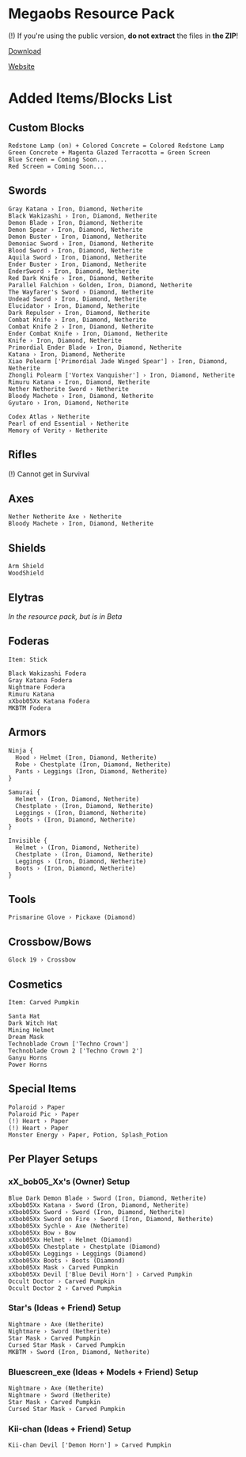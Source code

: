 # Megaobs Resource Pack

(!) If you're using the public version, **do not extract** the files in **the ZIP**!

[Download](https://xxbob05xx.github.io/megaobs/)

[Website](https://xxbob05xx.github.io/)

# Added Items/Blocks List

## Custom Blocks
```
Redstone Lamp (on) + Colored Concrete = Colored Redstone Lamp
Green Concrete + Magenta Glazed Terracotta = Green Screen
Blue Screen = Coming Soon...
Red Screen = Coming Soon...
```

## Swords
```
Gray Katana › Iron, Diamond, Netherite
Black Wakizashi › Iron, Diamond, Netherite
Demon Blade › Iron, Diamond, Netherite
Demon Spear › Iron, Diamond, Netherite
Demon Buster › Iron, Diamond, Netherite
Demoniac Sword › Iron, Diamond, Netherite
Blood Sword › Iron, Diamond, Netherite
Aquila Sword › Iron, Diamond, Netherite
Ender Buster › Iron, Diamond, Netherite
EnderSword › Iron, Diamond, Netherite
Red Dark Knife › Iron, Diamond, Netherite
Parallel Falchion › Golden, Iron, Diamond, Netherite
The Wayfarer's Sword › Diamond, Netherite
Undead Sword › Iron, Diamond, Netherite
Elucidator › Iron, Diamond, Netherite
Dark Repulser › Iron, Diamond, Netherite
Combat Knife › Iron, Diamond, Netherite
Combat Knife 2 › Iron, Diamond, Netherite
Ender Combat Knife › Iron, Diamond, Netherite
Knife › Iron, Diamond, Netherite
Primordial Ender Blade › Iron, Diamond, Netherite
Katana › Iron, Diamond, Netherite
Xiao Polearm ['Primordial Jade Winged Spear'] › Iron, Diamond, Netherite
Zhongli Polearm ['Vortex Vanquisher'] › Iron, Diamond, Netherite
Rimuru Katana › Iron, Diamond, Netherite
Nether Netherite Sword › Netherite
Bloody Machete › Iron, Diamond, Netherite
Gyutaro › Iron, Diamond, Netherite

Codex Atlas › Netherite
Pearl of end Essential › Netherite
Memory of Verity › Netherite
```

## Rifles
(!) Cannot get in Survival

## Axes
```
Nether Netherite Axe › Netherite
Bloody Machete › Iron, Diamond, Netherite
```

## Shields
```
Arm Shield
WoodShield
```

## Elytras
*In the resource pack, but is in Beta*

## Foderas
```
Item: Stick

Black Wakizashi Fodera
Gray Katana Fodera
Nightmare Fodera
Rimuru Katana
xXbob05Xx Katana Fodera
MKBTM Fodera
```

## Armors
```
Ninja {
  Hood › Helmet (Iron, Diamond, Netherite)
  Robe › Chestplate (Iron, Diamond, Netherite)
  Pants › Leggings (Iron, Diamond, Netherite)
}

Samurai {
  Helmet › (Iron, Diamond, Netherite)
  Chestplate › (Iron, Diamond, Netherite)
  Leggings › (Iron, Diamond, Netherite)
  Boots › (Iron, Diamond, Netherite)
}

Invisible {
  Helmet › (Iron, Diamond, Netherite)
  Chestplate › (Iron, Diamond, Netherite)
  Leggings › (Iron, Diamond, Netherite)
  Boots › (Iron, Diamond, Netherite)
}
```

## Tools
```
Prismarine Glove › Pickaxe (Diamond)
```

## Crossbow/Bows
```
Glock 19 › Crossbow
```

## Cosmetics
```
Item: Carved Pumpkin

Santa Hat
Dark Witch Hat
Mining Helmet
Dream Mask
Technoblade Crown ['Techno Crown']
Technoblade Crown 2 ['Techno Crown 2']
Ganyu Horns
Power Horns
```

## Special Items
```
Polaroid › Paper
Polaroid Pic › Paper
(!) Heart › Paper
(!) Heart › Paper
Monster Energy › Paper, Potion, Splash_Potion
```

## Per Player Setups

### xX_bob05_Xx's (Owner) Setup
```
Blue Dark Demon Blade › Sword (Iron, Diamond, Netherite)
xXbob05Xx Katana › Sword (Iron, Diamond, Netherite)
xXbob05Xx Sword › Sword (Iron, Diamond, Netherite)
xXbob05Xx Sword on Fire › Sword (Iron, Diamond, Netherite)
xXbob05Xx Sychle › Axe (Netherite)
xXbob05Xx Bow › Bow
xXbob05Xx Helmet › Helmet (Diamond)
xXbob05Xx Chestplate › Chestplate (Diamond)
xXbob05Xx Leggings › Leggings (Diamond)
xXbob05Xx Boots › Boots (Diamond)
xXbob05Xx Mask › Carved Pumpkin
xXbob05Xx Devil ['Blue Devil Horn'] › Carved Pumpkin
Occult Doctor › Carved Pumpkin
Occult Doctor 2 › Carved Pumpkin
```

### Star's (Ideas + Friend) Setup
```
Nightmare › Axe (Netherite)
Nightmare › Sword (Netherite)
Star Mask › Carved Pumpkin
Cursed Star Mask › Carved Pumpkin
MKBTM › Sword (Iron, Diamond, Netherite)
```

### Bluescreen_exe (Ideas + Models + Friend) Setup
```
Nightmare › Axe (Netherite)
Nightmare › Sword (Netherite)
Star Mask › Carved Pumpkin
Cursed Star Mask › Carved Pumpkin
```

### Kii-chan (Ideas + Friend) Setup
```
Kii-chan Devil ['Demon Horn'] » Carved Pumpkin
```
